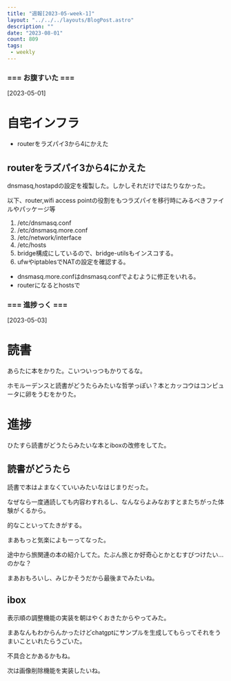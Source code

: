 ```yaml
---
title: "週報[2023-05-week-1]"
layout: "../../../layouts/BlogPost.astro"
description: ""
date: "2023-08-01"
count: 809
tags:
 - weekly
---
```





### === お腹すいた ===

[2023-05-01]

# 自宅インフラ

* routerをラズパイ3から4にかえた

## routerをラズパイ3から4にかえた

dnsmasq,hostapdの設定を複製した。しかしそれだけではたりなかった。

以下、router,wifi access pointの役割をもつラズパイを移行時にみるべきファイルやパッケージ等

1. /etc/dnsmasq.conf
2. /etc/dnsmasq.more.conf
3. /etc/network/interface
4. /etc/hosts
5. bridge構成にしているので、bridge-utilsもインスコする。
6. ufwやiptablesでNATの設定を確認する。

* dnsmasq.more.confはdnsmasq.confでよむように修正をいれる。
* routerになるとhostsで



### === 進捗っく ===

[2023-05-03]

# 読書

あらたに本をかりた。こいついっつもかりてるな。

ホモルーデンスと読書がどうたらみたいな哲学っぽい？本とカッコウはコンピュータに卵をうむをかりた。

# 進捗

ひたすら読書がどうたらみたいな本とiboxの改修をしてた。

## 読書がどうたら

読書で本はよまなくていいみたいなはじまりだった。

なぜなら一度通読しても内容わすれるし、なんならよみなおすとまたちがった体験がくるから。

的なこといってたきがする。

まあもっと気楽によもーってなった。

途中から旅関連の本の紹介してた。たぶん旅とか好奇心とかとむすびつけたい...のかな？

まあおもろいし、みじかそうだから最後までみたいね。

## ibox

表示順の調整機能の実装を朝はやくおきたからやってみた。

まあなんもわからんかったけどchatgptにサンプルを生成してもらってそれをうまいこといれたらうごいた。

不具合とかあるかもね。

次は画像削除機能を実装したいね。
